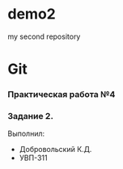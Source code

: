 # demo2
my second repository
# Git
### Практическая работа №4 
### Задание 2.
Выполнил:
* Добровольский К.Д.
* УВП-311
